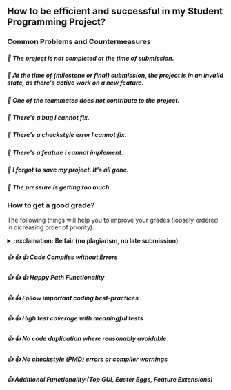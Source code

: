 ## How to be efficient and successful in my Student Programming Project?


### Common Problems and Countermeasures

##### :hankey: The project is not completed at the time of submission.

##### :hankey: At the time of (milestone or final) submission, the project is in an invalid state, as there's active work on a new feature.

##### :hankey: One of the teammates does not contribute to the project.

##### :hankey: There's a bug I cannot fix.

##### :hankey: There's a checkstyle error I cannot fix.
 
##### :hankey: There's a feature I cannot implement.

##### :hankey: I forgot to save my project. It's all gone.

##### :hankey: The pressure is getting too much. 



### How to get a good grade?
The following things will help you to improve your grades (loosely ordered in dicreasing order of priority).

<!-- Blabla -->
<details>
 <summary><b>
    :exclamation: Be fair (no plagiarism, no late submission)
 </b></summary>
 ...this is hidden, collapsable content...
</details>


##### :+1: :+1: :+1: Code Compiles without Errors

##### :+1: :+1: :+1: Happy Path Functionality

##### :+1: :+1: Follow important coding best-practices

##### :+1: :+1: High test coverage with meaningful tests

##### :+1: :+1: No code duplication where reasonably avoidable

##### :+1: :+1: No checkstyle (PMD) errors or compiler warnings

##### :+1: Additional Functionality (Top GUI, Easter Eggs, Feature Extensions)





